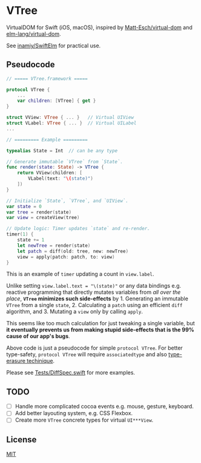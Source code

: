 # VTree

VirtualDOM for Swift (iOS, macOS), inspired by [Matt-Esch/virtual-dom](https://github.com/Matt-Esch/virtual-dom) and [elm-lang/virtual-dom](https://github.com/elm-lang/virtual-dom).

See [inamiy/SwiftElm](https://github.com/inamiy/SwiftElm) for practical use.

## Pseudocode

```swift
// ===== VTree.framework =====

protocol VTree {
    ...
    var children: [VTree] { get }
}

struct VView: VTree { ... }   // Virtual UIView
struct VLabel: VTree { ... }  // Virtual UILabel
...

// ========= Example =========

typealias State = Int  // can be any type

// Generate immutable `VTree` from `State`.
func render(state: State) -> VTree {
    return VView(children: [
        VLabel(text: "\(state)")
    ])
}

// Initialize `State`, `VTree`, and `UIView`.
var state = 0
var tree = render(state)
var view = createView(tree)

// Update logic: Timer updates `state` and re-render.
timer(1) {
    state += 1
    let newTree = render(state)
    let patch = diff(old: tree, new: newTree)
    view = apply(patch: patch, to: view)
}
```

This is an example of `timer` updating a count in `view.label`.

Unlike setting `view.label.text = "\(state)"` or any data bindings e.g. reactive programming that directly mutates variables from _all over the place_, **`VTree` minimizes such side-effects** by 1. Generating an immutable `VTree` from a single `state`, 2. Calculating a `patch` using an efficient `diff` algorithm, and 3. Mutating a `view` only by calling `apply`.

This seems like too much calculation for just tweaking a single variable, but **it eventually prevents us from making stupid side-effects that is the 99% cause of our app's bugs**.

Above code is just a pseudocode for simple `protocol VTree`.
For better type-safety, `protocol VTree` will require `associatedtype` and also [type-erasure techinique](https://realm.io/news/tryswift-gwendolyn-weston-type-erasure/).

Please see [Tests/DiffSpec.swift](Tests/DiffSpec.swift) for more examples.

## TODO

- [ ] Handle more complicated cocoa events e.g. mouse, gesture, keyboard.
- [ ] Add better layouting system, e.g. CSS Flexbox.
- [ ] Create more `VTree` concrete types for virtual `UI***View`.

## License

[MIT](LICENSE)
